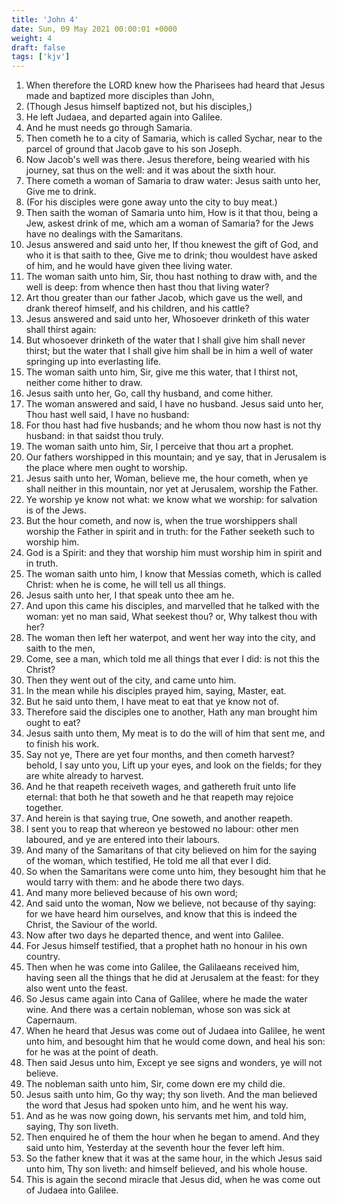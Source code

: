 ```yaml
---
title: 'John 4'
date: Sun, 09 May 2021 00:00:01 +0000
weight: 4
draft: false
tags: ['kjv'] 
---
```


1. When therefore the LORD knew how the Pharisees had heard that Jesus made and baptized more disciples than John,
2. (Though Jesus himself baptized not, but his disciples,)
3. He left Judaea, and departed again into Galilee.
4. And he must needs go through Samaria.
5. Then cometh he to a city of Samaria, which is called Sychar, near to the parcel of ground that Jacob gave to his son Joseph.
6. Now Jacob's well was there. Jesus therefore, being wearied with his journey, sat thus on the well: and it was about the sixth hour.
7. There cometh a woman of Samaria to draw water: Jesus saith unto her, Give me to drink.
8. (For his disciples were gone away unto the city to buy meat.)
9. Then saith the woman of Samaria unto him, How is it that thou, being a Jew, askest drink of me, which am a woman of Samaria? for the Jews have no dealings with the Samaritans.
10. Jesus answered and said unto her, If thou knewest the gift of God, and who it is that saith to thee, Give me to drink; thou wouldest have asked of him, and he would have given thee living water.
11. The woman saith unto him, Sir, thou hast nothing to draw with, and the well is deep: from whence then hast thou that living water?
12. Art thou greater than our father Jacob, which gave us the well, and drank thereof himself, and his children, and his cattle?
13. Jesus answered and said unto her, Whosoever drinketh of this water shall thirst again:
14. But whosoever drinketh of the water that I shall give him shall never thirst; but the water that I shall give him shall be in him a well of water springing up into everlasting life.
15. The woman saith unto him, Sir, give me this water, that I thirst not, neither come hither to draw.
16. Jesus saith unto her, Go, call thy husband, and come hither.
17. The woman answered and said, I have no husband. Jesus said unto her, Thou hast well said, I have no husband:
18. For thou hast had five husbands; and he whom thou now hast is not thy husband: in that saidst thou truly.
19. The woman saith unto him, Sir, I perceive that thou art a prophet.
20. Our fathers worshipped in this mountain; and ye say, that in Jerusalem is the place where men ought to worship.
21. Jesus saith unto her, Woman, believe me, the hour cometh, when ye shall neither in this mountain, nor yet at Jerusalem, worship the Father.
22. Ye worship ye know not what: we know what we worship: for salvation is of the Jews.
23. But the hour cometh, and now is, when the true worshippers shall worship the Father in spirit and in truth: for the Father seeketh such to worship him.
24. God is a Spirit: and they that worship him must worship him in spirit and in truth.
25. The woman saith unto him, I know that Messias cometh, which is called Christ: when he is come, he will tell us all things.
26. Jesus saith unto her, I that speak unto thee am he.
27. And upon this came his disciples, and marvelled that he talked with the woman: yet no man said, What seekest thou? or, Why talkest thou with her?
28. The woman then left her waterpot, and went her way into the city, and saith to the men,
29. Come, see a man, which told me all things that ever I did: is not this the Christ?
30. Then they went out of the city, and came unto him.
31. In the mean while his disciples prayed him, saying, Master, eat.
32. But he said unto them, I have meat to eat that ye know not of.
33. Therefore said the disciples one to another, Hath any man brought him ought to eat?
34. Jesus saith unto them, My meat is to do the will of him that sent me, and to finish his work.
35. Say not ye, There are yet four months, and then cometh harvest? behold, I say unto you, Lift up your eyes, and look on the fields; for they are white already to harvest.
36. And he that reapeth receiveth wages, and gathereth fruit unto life eternal: that both he that soweth and he that reapeth may rejoice together.
37. And herein is that saying true, One soweth, and another reapeth.
38. I sent you to reap that whereon ye bestowed no labour: other men laboured, and ye are entered into their labours.
39. And many of the Samaritans of that city believed on him for the saying of the woman, which testified, He told me all that ever I did.
40. So when the Samaritans were come unto him, they besought him that he would tarry with them: and he abode there two days.
41. And many more believed because of his own word;
42. And said unto the woman, Now we believe, not because of thy saying: for we have heard him ourselves, and know that this is indeed the Christ, the Saviour of the world.
43. Now after two days he departed thence, and went into Galilee.
44. For Jesus himself testified, that a prophet hath no honour in his own country.
45. Then when he was come into Galilee, the Galilaeans received him, having seen all the things that he did at Jerusalem at the feast: for they also went unto the feast.
46. So Jesus came again into Cana of Galilee, where he made the water wine. And there was a certain nobleman, whose son was sick at Capernaum.
47. When he heard that Jesus was come out of Judaea into Galilee, he went unto him, and besought him that he would come down, and heal his son: for he was at the point of death.
48. Then said Jesus unto him, Except ye see signs and wonders, ye will not believe.
49. The nobleman saith unto him, Sir, come down ere my child die.
50. Jesus saith unto him, Go thy way; thy son liveth. And the man believed the word that Jesus had spoken unto him, and he went his way.
51. And as he was now going down, his servants met him, and told him, saying, Thy son liveth.
52. Then enquired he of them the hour when he began to amend. And they said unto him, Yesterday at the seventh hour the fever left him.
53. So the father knew that it was at the same hour, in the which Jesus said unto him, Thy son liveth: and himself believed, and his whole house.
54. This is again the second miracle that Jesus did, when he was come out of Judaea into Galilee.

